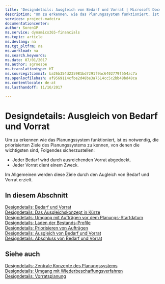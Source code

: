 ```yaml
---
title: 'Designdetails: Ausgleich von Bedarf und Vorrat | Microsoft Docs'
description: "Um zu erkennen, wie das Planungssystem funktioniert, ist es erforderlich, die priorisierten Ziele des Planungssystems zu kennen. Die wichtigsten davon sind, sicherzustellen, dass jeglicher Bedarf durch genügenden Vorrat befriedigt wird und jeder Vorrat einem Zweck dient."
services: project-madeira
documentationcenter: 
author: SorenGP
ms.service: dynamics365-financials
ms.topic: article
ms.devlang: na
ms.tgt_pltfrm: na
ms.workload: na
ms.search.keywords: 
ms.date: 07/01/2017
ms.author: sgroespe
ms.translationtype: HT
ms.sourcegitcommit: ba26b354d235981bd7291f9ac6402779f554ac7a
ms.openlocfilehash: af9569114cfbe2d48be3a7514cc5c2bb48bd48ca
ms.contentlocale: de-at
ms.lasthandoff: 11/10/2017

---
```

# <a name="design-details-balancing-demand-and-supply"></a>Designdetails: Ausgleich von Bedarf und Vorrat
Um zu erkennen wie das Planungssystem funktioniert, ist es notwendig, die priorisierten Ziele des Planungssystems zu kennen, von denen die wichtigsten sind, Folgendes sicherzustellen:  

- Jeder Bedarf wird durch ausreichenden Vorrat abgedeckt.  
- Jeder Vorrat dient einem Zweck.  

 Im Allgemeinen werden diese Ziele durch den Augleich von Bedarf und Vorrat erzielt.  

## <a name="in-this-section"></a>In diesem Abschnitt  
[Designdetails: Bedarf und Vorrat](design-details-demand-and-supply.md)  
[Designdetails: Das Ausgleichskonzept in Kürze](design-details-the-concept-of-balancing-in-brief.md)  
[Designdetails: Umgang mit Aufträgen vor dem Planungs-Startdatum](design-details-dealing-with-orders-before-the-planning-starting-date.md)  
[Designdetails: Laden der Bestands-Profile](design-details-loading-the-inventory-profiles.md)  
[Designdetails: Priorisieren von Aufträgen](design-details-prioritizing-orders.md)  
[Designdetails: Ausgleich von Bedarf und Vorrat](design-details-balancing-supply-with-demand.md)  
[Designdetails: Abschluss von Bedarf und Vorrat](design-details-closing-demand-and-supply.md)  

## <a name="see-also"></a>Siehe auch  
 [Designdetails: Zentrale Konzepte des Planungssystems](design-details-central-concepts-of-the-planning-system.md)   
 [Designdetails: Umgang mit Wiederbeschaffungsverfahren](design-details-handling-reordering-policies.md)   
 [Designdetails: Vorratsplanung](design-details-supply-planning.md)

